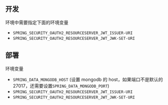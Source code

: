 
## 开发

环境中需要指定下面的环境变量
- `SPRING_SECURITY_OAUTH2_RESOURCESERVER_JWT_ISSUER-URI`
- `SPRING_SECURITY_OAUTH2_RESOURCESERVER_JWT_JWK-SET-URI`

## 部署
环境变量
- `SPRING_DATA_MONGODB_HOST` (设置 mongodb 的 host，如果端口不是默认的27017，还需要设置`SPRING_DATA_MONGODB_PORT`)
- `SPRING_SECURITY_OAUTH2_RESOURCESERVER_JWT_ISSUER-URI`
- `SPRING_SECURITY_OAUTH2_RESOURCESERVER_JWT_JWK-SET-URI`
